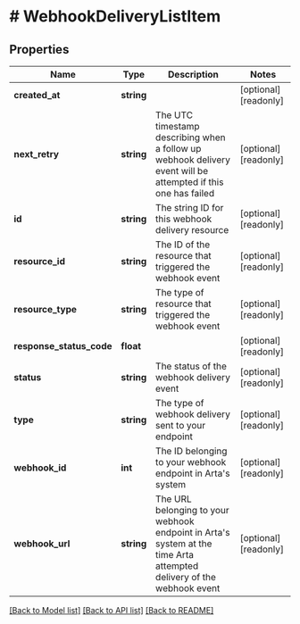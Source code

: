 # # WebhookDeliveryListItem

## Properties

Name | Type | Description | Notes
------------ | ------------- | ------------- | -------------
**created_at** | **string** |  | [optional] [readonly]
**next_retry** | **string** | The UTC timestamp describing when a follow up webhook delivery event will be attempted if this one has failed | [optional] [readonly]
**id** | **string** | The string ID for this webhook delivery resource | [optional] [readonly]
**resource_id** | **string** | The ID of the resource that triggered the webhook event | [optional] [readonly]
**resource_type** | **string** | The type of resource that triggered the webhook event | [optional] [readonly]
**response_status_code** | **float** |  | [optional] [readonly]
**status** | **string** | The status of the webhook delivery event | [optional] [readonly]
**type** | **string** | The type of webhook delivery sent to your endpoint | [optional] [readonly]
**webhook_id** | **int** | The ID belonging to your webhook endpoint in Arta&#39;s system | [optional] [readonly]
**webhook_url** | **string** | The URL belonging to your webhook endpoint in Arta&#39;s system at the time Arta attempted delivery of the webhook event | [optional] [readonly]

[[Back to Model list]](../../README.md#models) [[Back to API list]](../../README.md#endpoints) [[Back to README]](../../README.md)
